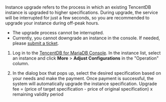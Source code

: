 
Instance upgrade refers to the process in which an existing TencentDB instance is upgraded to higher specifications. During upgrade, the service will be interrupted for just a few seconds, so you are recommended to upgrade your instance during off-peak hours.
- The upgrade process cannot be interrupted.
- Currently, you cannot downgrade an instance in the console. If needed, please [submit a ticket](https://console.cloud.tencent.com/workorder/category).


1. Log in to the [TencentDB for MariaDB Console](https://console.cloud.tencent.com/mariadb). In the instance list, select an instance and click **More** > **Adjust Configurations** in the "Operation" column.

2. In the dialog box that pops up, select the desired specification based on your needs and make the payment. Once payment is successful, the system will automatically upgrade the instance specification.
Upgrade fee = (price of target specification - price of original specification) x remaining validity period


